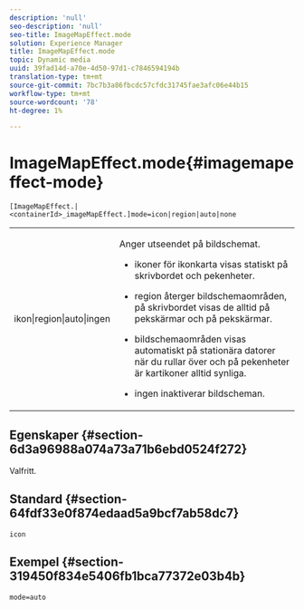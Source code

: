 ```yaml
---
description: 'null'
seo-description: 'null'
seo-title: ImageMapEffect.mode
solution: Experience Manager
title: ImageMapEffect.mode
topic: Dynamic media
uuid: 39fad14d-a70e-4d50-97d1-c7846594194b
translation-type: tm+mt
source-git-commit: 7bc7b3a86fbcdc57cfdc31745fae3afc06e44b15
workflow-type: tm+mt
source-wordcount: '78'
ht-degree: 1%

---
```



# ImageMapEffect.mode{#imagemapeffect-mode}

`[ImageMapEffect.|<containerId>_imageMapEffect.]mode=icon|region|auto|none`

<table id="table_4A3D7D66D76A403199303155318D0DE1"> 
 <tbody> 
  <tr> 
   <td colname="col1"> <p> <span class="codeph"> ikon|region|auto|ingen  </span> </p> </td> 
   <td colname="col2"> <p>Anger utseendet på bildschemat. </p> <p> 
     <ul id="ul_DDA49C152718486E853213E6FC2182B2"> 
      <li id="li_18F86AB4D2F544319CCDF7BE376ABA53"> <p> <span class="codeph"> ikoner  </span> för ikonkarta visas statiskt på skrivbordet och pekenheter. </p> </li> 
      <li id="li_F8832681CDD6456E9147A37C99BAFFED"> <p> <span class="codeph"> region  </span> återger bildschemaområden, på skrivbordet visas de alltid på pekskärmar och på pekskärmar. </p> </li> 
      <li id="li_9F7DD686E8104AEB944505363F433C0F"> <p> <span class="codeph"> bildschemaområden visas automatiskt  </span> på stationära datorer när du rullar över och på pekenheter är kartikoner alltid synliga. </p> </li> 
      <li id="li_7CB644F3A029480293B46F44FF8D03B6"> <p> <span class="codeph"> ingen  </span> inaktiverar bildscheman. </p> </li> 
     </ul> </p> </td> 
  </tr> 
 </tbody> 
</table>

## Egenskaper {#section-6d3a96988a074a73a71b6ebd0524f272}

Valfritt.

## Standard {#section-64fdf33e0f874edaad5a9bcf7ab58dc7}

`icon`

## Exempel {#section-319450f834e5406fb1bca77372e03b4b}

`mode=auto`
